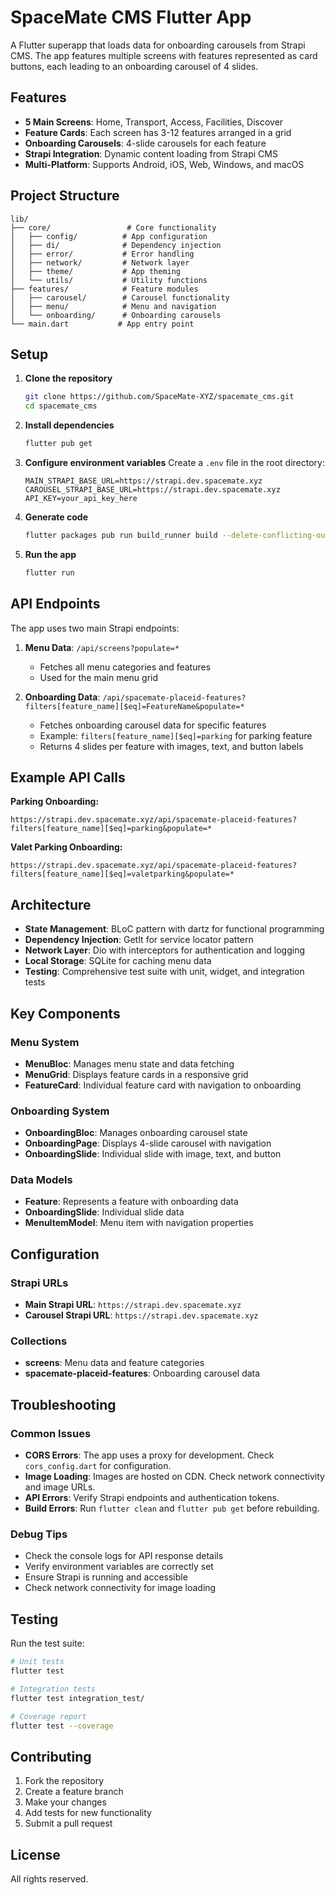# SpaceMate CMS Flutter App

A Flutter superapp that loads data for onboarding carousels from Strapi CMS. The app features multiple screens with features represented as card buttons, each leading to an onboarding carousel of 4 slides.

## Features

- **5 Main Screens**: Home, Transport, Access, Facilities, Discover
- **Feature Cards**: Each screen has 3-12 features arranged in a grid
- **Onboarding Carousels**: 4-slide carousels for each feature
- **Strapi Integration**: Dynamic content loading from Strapi CMS
- **Multi-Platform**: Supports Android, iOS, Web, Windows, and macOS

## Project Structure

```
lib/
├── core/                 # Core functionality
│   ├── config/          # App configuration
│   ├── di/              # Dependency injection
│   ├── error/           # Error handling
│   ├── network/         # Network layer
│   ├── theme/           # App theming
│   └── utils/           # Utility functions
├── features/            # Feature modules
│   ├── carousel/        # Carousel functionality
│   ├── menu/            # Menu and navigation
│   └── onboarding/      # Onboarding carousels
└── main.dart           # App entry point
```

## Setup

1. **Clone the repository**
   ```bash
   git clone https://github.com/SpaceMate-XYZ/spacemate_cms.git
   cd spacemate_cms
   ```

2. **Install dependencies**
   ```bash
   flutter pub get
   ```

3. **Configure environment variables**
   Create a `.env` file in the root directory:
   ```env
   MAIN_STRAPI_BASE_URL=https://strapi.dev.spacemate.xyz
   CAROUSEL_STRAPI_BASE_URL=https://strapi.dev.spacemate.xyz
   API_KEY=your_api_key_here
   ```

4. **Generate code**
   ```bash
   flutter packages pub run build_runner build --delete-conflicting-outputs
   ```

5. **Run the app**
   ```bash
   flutter run
   ```

## API Endpoints

The app uses two main Strapi endpoints:

1. **Menu Data**: `/api/screens?populate=*`
   - Fetches all menu categories and features
   - Used for the main menu grid

2. **Onboarding Data**: `/api/spacemate-placeid-features?filters[feature_name][$eq]=FeatureName&populate=*`
   - Fetches onboarding carousel data for specific features
   - Example: `filters[feature_name][$eq]=parking` for parking feature
   - Returns 4 slides per feature with images, text, and button labels

## Example API Calls

**Parking Onboarding:**
```
https://strapi.dev.spacemate.xyz/api/spacemate-placeid-features?filters[feature_name][$eq]=parking&populate=*
```

**Valet Parking Onboarding:**
```
https://strapi.dev.spacemate.xyz/api/spacemate-placeid-features?filters[feature_name][$eq]=valetparking&populate=*
```

## Architecture

- **State Management**: BLoC pattern with dartz for functional programming
- **Dependency Injection**: GetIt for service locator pattern
- **Network Layer**: Dio with interceptors for authentication and logging
- **Local Storage**: SQLite for caching menu data
- **Testing**: Comprehensive test suite with unit, widget, and integration tests

## Key Components

### Menu System
- **MenuBloc**: Manages menu state and data fetching
- **MenuGrid**: Displays feature cards in a responsive grid
- **FeatureCard**: Individual feature card with navigation to onboarding

### Onboarding System
- **OnboardingBloc**: Manages onboarding carousel state
- **OnboardingPage**: Displays 4-slide carousel with navigation
- **OnboardingSlide**: Individual slide with image, text, and button

### Data Models
- **Feature**: Represents a feature with onboarding data
- **OnboardingSlide**: Individual slide data
- **MenuItemModel**: Menu item with navigation properties

## Configuration

### Strapi URLs
- **Main Strapi URL**: `https://strapi.dev.spacemate.xyz`
- **Carousel Strapi URL**: `https://strapi.dev.spacemate.xyz`

### Collections
- **screens**: Menu data and feature categories
- **spacemate-placeid-features**: Onboarding carousel data

## Troubleshooting

### Common Issues
- **CORS Errors**: The app uses a proxy for development. Check `cors_config.dart` for configuration.
- **Image Loading**: Images are hosted on CDN. Check network connectivity and image URLs.
- **API Errors**: Verify Strapi endpoints and authentication tokens.
- **Build Errors**: Run `flutter clean` and `flutter pub get` before rebuilding.

### Debug Tips
- Check the console logs for API response details
- Verify environment variables are correctly set
- Ensure Strapi is running and accessible
- Check network connectivity for image loading

## Testing

Run the test suite:
```bash
# Unit tests
flutter test

# Integration tests
flutter test integration_test/

# Coverage report
flutter test --coverage
```

## Contributing

1. Fork the repository
2. Create a feature branch
3. Make your changes
4. Add tests for new functionality
5. Submit a pull request

## License

All rights reserved.